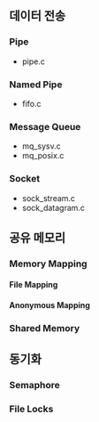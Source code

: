 ## 데이터 전송

### Pipe

- pipe.c

### Named Pipe

- fifo.c

### Message Queue

- mq_sysv.c
- mq_posix.c

### Socket

- sock_stream.c
- sock_datagram.c

## 공유 메모리

### Memory Mapping

#### File Mapping

#### Anonymous Mapping

### Shared Memory

###

## 동기화

### Semaphore

### File Locks
